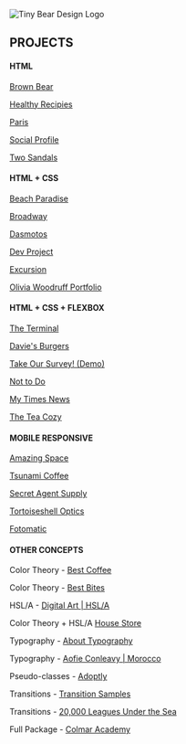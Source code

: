 ![Tiny Bear Design Logo](https://mcclaintech2011.github.io/projects/TBDLogoEmail.jpg "Tiny Bear Designs Logo")
## PROJECTS
#### HTML
[Brown Bear](https://mcclaintech2011.github.io/projects/BrownBear/index.html "BrownBear html")

[Healthy Recipies](https://mcclaintech2011.github.io/projects/HealthyRecipies/index.html "HealthyRecipies html")

[Paris](https://mcclaintech2011.github.io/projects/Paris/index.html "Paris html")

[Social Profile](https://mcclaintech2011.github.io/projects/SocialProfile/index.html "SocialProfile html")

[Two Sandals](https://mcclaintech2011.github.io/projects/TwoSandals/index.html "TwoSandals html + css")


#### HTML + CSS
[Beach Paradise](https://mcclaintech2011.github.io/projects/BeachParadise/index.html "BeachParadise html + css")

[Broadway](https://mcclaintech2011.github.io/projects/Broadway/index.html "Broadway html + css")

[Dasmotos](https://mcclaintech2011.github.io/projects/Dasmotos/index.html "Dasmotos html + css")

[Dev Project](https://mcclaintech2011.github.io/projects/DevProject/index.html "DevProject html + css")

[Excursion](https://mcclaintech2011.github.io/projects/excursion/index.html "excursion html + css")

[Olivia Woodruff Portfolio](https://mcclaintech2011.github.io/projects/OliviaWoodruffPortfolio/index.html "OliviaWoodruffPortfolio html + css")


#### HTML + CSS + FLEXBOX
[The Terminal](https://mcclaintech2011.github.io/projects/TerminalCopyPractice/index.html "Terminal html + css + flexbox")

[Davie's Burgers](https://mcclaintech2011.github.io/projects/DaviesBurgers/index.html "DaviesBurgers html + css + flexbox")

[Take Our Survey! (Demo)](https://mcclaintech2011.github.io/projects/SurveyDemo/index.html "DemoSurvey html + css + flexbox")

[Not to Do](https://mcclaintech2011.github.io/projects/ToDoApp/index.html "ToDoApp html + css + flexbox")

[My Times News](https://mcclaintech2011.github.io/projects/MyTimes/index.html "MyTimes html + css + flexbox")

[The Tea Cozy](https://mcclaintech2011.github.io/projects/TeaCozyProject/index.html "TeaCozyProject html + css + flexbox")


#### MOBILE RESPONSIVE
[Amazing Space](https://mcclaintech2011.github.io/projects/AmazingSpace/index.html "AmazingSpace mobile responsive")

[Tsunami Coffee](https://mcclaintech2011.github.io/projects/TsunamiCoffee/index.html "TsunamiCoffee mobile responsive")

[Secret Agent Supply](https://mcclaintech2011.github.io/projects/SecretAgentSupply/index.html "SecretAgentSupply mobile responsive")

[Tortoiseshell Optics](https://mcclaintech2011.github.io/projects/TortoiseshellOptics/index.html "TortoiseshellOptics mobile responsive")

[Fotomatic](https://mcclaintech2011.github.io/projects/Fotomatic/index.html "Fotomatic mobile responsive")


#### OTHER CONCEPTS
Color Theory - [Best Coffee](http://mcclaintech2011.github.io/projects/BestCoffee/index.html "BestCoffee color theory")

Color Theory - [Best Bites](http://mcclaintech2011.github.io/projects/BestBites/index.html "BestBites color theory")

HSL/A - [Digital Art | HSL/A](http://mcclaintech2011.github.io/projects/DigitalArt/index.html "DigitalArt HSL/A")

Color Theory + HSL/A [House Store](http://mcclaintech2011.github.io/projects/HouseStore/index.html "HouseStore color theory + HSL/A")

Typography - [About Typography](http://mcclaintech2011.github.io/projects/AboutTypography/index.html "AboutTypography typography")

Typography - [Aofie Conleavy | Morocco](http://mcclaintech2011.github.io/projects/AofieConleavy/index.html "AofieConleavy typography")

Pseudo-classes - [Adoptly](http://mcclaintech2011.github.io/projects/Adoptly/index.html "Adoptly pseudo-classes")

Transitions - [Transition Samples](http://mcclaintech2011.github.io/projects/TransitionSample/index.html "Transition Sample pseudo-classes")

Transitions - [20,000 Leagues Under the Sea](http://mcclaintech2011.github.io/projects/20000Leagues/index.html "20000Leagues transitions")

Full Package - [Colmar Academy](http://mcclaintech2011.github.io/projects/ColmarAcademy/index.html "Colmar Academy full package")

